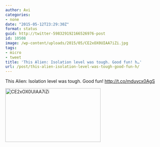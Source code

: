 ```yaml
---
author: Avi
categories:
- none
date: "2015-05-12T23:29:30Z"
format: status
guid: http://twitter-598329192166526976-post
id: 10508
image: /wp-content/uploads/2015/05/CE2xOX0UIAA7iZi.jpg
tags:
- micro
- tweet
title: 'This Alien: Isolation level was tough. Good fun! h…'
url: /post/this-alien-isolation-level-was-tough-good-fun-h/
---
```

This Alien: Isolation level was tough. Good fun! http://t.co/mduycx0AgS

<img width="300" height="169" src="http://aviflax.com/wp-content/uploads/2015/05/CE2xOX0UIAA7iZi-300x169.jpg" class="attachment-medium" alt="CE2xOX0UIAA7iZi" />
